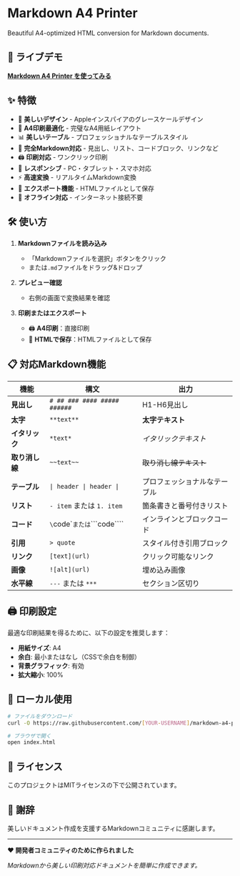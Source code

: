# Markdown A4 Printer

Beautiful A4-optimized HTML conversion for Markdown documents.

## 🚀 ライブデモ

**[Markdown A4 Printer を使ってみる](https://[YOUR-USERNAME].github.io/markdown-a4-printer/)**

## ✨ 特徴

- 🎨 **美しいデザイン** - Appleインスパイアのグレースケールデザイン
- 📄 **A4印刷最適化** - 完璧なA4用紙レイアウト
- 📊 **美しいテーブル** - プロフェッショナルなテーブルスタイル
- 🔗 **完全Markdown対応** - 見出し、リスト、コードブロック、リンクなど
- 🖨️ **印刷対応** - ワンクリック印刷
- 📱 **レスポンシブ** - PC・タブレット・スマホ対応
- ⚡ **高速変換** - リアルタイムMarkdown変換
- 💾 **エクスポート機能** - HTMLファイルとして保存
- 🎯 **オフライン対応** - インターネット接続不要

## 🛠️ 使い方

1. **Markdownファイルを読み込み**
   - 「Markdownファイルを選択」ボタンをクリック
   - または`.md`ファイルをドラッグ&ドロップ

2. **プレビュー確認**
   - 右側の画面で変換結果を確認

3. **印刷またはエクスポート**
   - 🖨️ **A4印刷**：直接印刷
   - 💾 **HTMLで保存**：HTMLファイルとして保存

## 📋 対応Markdown機能

| 機能 | 構文 | 出力 |
|------|------|------|
| **見出し** | `# ## ### #### ##### ######` | H1-H6見出し |
| **太字** | `**text**` | **太字テキスト** |
| **イタリック** | `*text*` | *イタリックテキスト* |
| **取り消し線** | `~~text~~` | ~~取り消し線テキスト~~ |
| **テーブル** | `\| header \| header \|` | プロフェッショナルなテーブル |
| **リスト** | `- item` または `1. item` | 箇条書きと番号付きリスト |
| **コード** | `\`code\`` または `\`\`\`code\`\`\`` | インラインとブロックコード |
| **引用** | `> quote` | スタイル付き引用ブロック |
| **リンク** | `[text](url)` | クリック可能なリンク |
| **画像** | `![alt](url)` | 埋め込み画像 |
| **水平線** | `---` または `***` | セクション区切り |

## 🖨️ 印刷設定

最適な印刷結果を得るために、以下の設定を推奨します：

- **用紙サイズ**: A4
- **余白**: 最小またはなし（CSSで余白を制御）
- **背景グラフィック**: 有効
- **拡大縮小**: 100%

## 🔧 ローカル使用

```bash
# ファイルをダウンロード
curl -O https://raw.githubusercontent.com/[YOUR-USERNAME]/markdown-a4-printer/main/index.html

# ブラウザで開く
open index.html
```

## 📄 ライセンス

このプロジェクトはMITライセンスの下で公開されています。

## 🙏 謝辞

美しいドキュメント作成を支援するMarkdownコミュニティに感謝します。

---

**❤️ 開発者コミュニティのために作られました**

*Markdownから美しい印刷対応ドキュメントを簡単に作成できます。* 